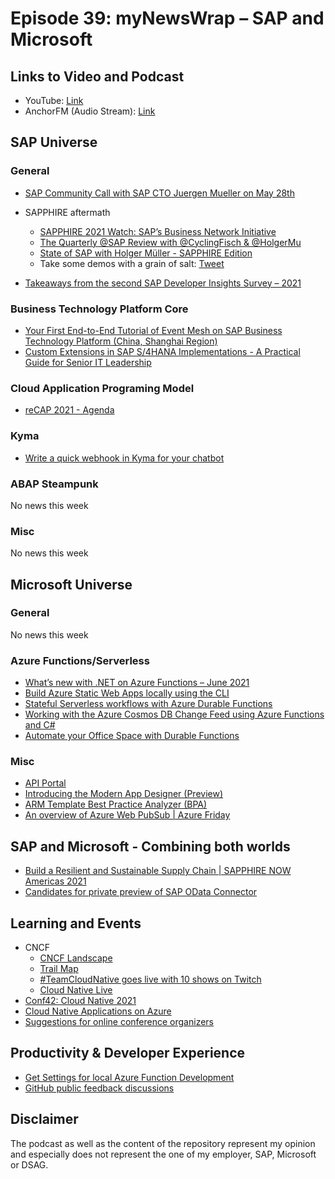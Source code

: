 # Episode 39: myNewsWrap – SAP and Microsoft

## Links to Video and Podcast

* YouTube: [Link](https://youtu.be/AlKK6A4TfE4)
* AnchorFM (Audio Stream): [Link](https://anchor.fm/christian-lechner/episodes/myNewsWrap--SAP-and-Microsoft-Episode-39-e12irvt)

## SAP Universe

### General

* [SAP Community Call with SAP CTO Juergen Mueller on May 28th](https://www.youtube.com/watch?v=pL4OvofdyjQ)
* SAPPHIRE aftermath
  * [SAPPHIRE 2021 Watch: SAP’s Business Network Initiative](https://www.eaconsult.com/2021/06/04/sapphire-2021-watch-saps-business-network-initiative/)
  * [The Quarterly @SAP Review with @CyclingFisch & @HolgerMu](https://www.pscp.tv/w/1mnGeaQdmeqGX)
  * [State of SAP with Holger Müller - SAPPHIRE Edition](https://anchor.fm/sap-community-podcast/episodes/Episode-52---State-of-SAP-with-Holger-Mller---SAPPHIRE-Edition-e12gsvr)
  * Take some demos with a grain of salt: [Tweet](https://twitter.com/applebyj/status/1400105693772926989?s=20)

* [Takeaways from the second SAP Developer Insights Survey – 2021](https://blogs.sap.com/2021/06/08/takeaways-from-the-second-sap-developer-insights-survey-2021/)

### Business Technology Platform Core

* [Your First End-to-End Tutorial of Event Mesh on SAP Business Technology Platform (China, Shanghai Region)](https://blogs.sap.com/2021/06/07/your-first-end-to-end-tutorial-of-event-mesh-on-sap-business-technology-platform-china-shanghai-region/)
* [Custom Extensions in SAP S/4HANA Implementations - A Practical Guide for Senior IT Leadership](https://www.sap.com/documents/2020/03/ceeea71f-8a7d-0010-87a3-c30de2ffd8ff.html)

### Cloud Application Programing Model

* [reCAP 2021 - Agenda](https://sapmentors.github.io/reCAP/)

### Kyma

* [Write a quick webhook in Kyma for your chatbot](https://blogs.sap.com/2021/06/06/write-a-quick-webhook-in-kyma-for-your-chatbot/)

### ABAP Steampunk

No news this week

### Misc

No news this week

## Microsoft Universe

### General

No news this week

### Azure Functions/Serverless

* [What’s new with .NET on Azure Functions – June 2021](https://techcommunity.microsoft.com/t5/apps-on-azure/what-s-new-with-net-on-azure-functions-june-2021/ba-p/2428669?WT.mc_id=AZ-MVP-5004195)
* [Build Azure Static Web Apps locally using the CLI](https://techcommunity.microsoft.com/t5/apps-on-azure/build-azure-static-web-apps-locally-using-the-cli/ba-p/2432645?WT.mc_id=AZ-MVP-5004195)
* [Stateful Serverless workflows with Azure Durable Functions](https://medium.com/asos-techblog/stateful-serverless-workflows-with-azure-durable-functions-44986abc121b)
* [Working with the Azure Cosmos DB Change Feed using Azure Functions and C#](https://youtu.be/9DtLz1fcsBM)
* [Automate your Office Space with Durable Functions](https://www.twitch.tv/videos/1050181201)

### Misc

* [API Portal](https://github.com/Azure/API-Portal)
* [Introducing the Modern App Designer (Preview)](https://powerapps.microsoft.com/blog/introducing-the-modern-app-designer-preview/?WT.mc_id=AZ-MVP-5004195)
* [ARM Template Best Practice Analyzer (BPA)](https://github.com/Azure/template-analyzer)
* [An overview of Azure Web PubSub | Azure Friday](https://youtu.be/OX4tNrjRr4w)

## SAP and Microsoft - Combining both worlds

* [Build a Resilient and Sustainable Supply Chain | SAPPHIRE NOW Americas 2021](https://youtu.be/yy5nKVgdjyI)
* [Candidates for private preview of SAP OData Connector](https://twitter.com/david_burg/status/1400606367849717760)

## Learning and Events

* CNCF
  * [CNCF Landscape](https://landscape.cncf.io/)
  * [Trail Map](https://github.com/cncf/trailmap)
  * [#TeamCloudNative goes live with 10 shows on Twitch](https://www.cncf.io/blog/2021/06/03/cloud-native-community-goes-live-with-10-shows-on-twitch/)
  * [Cloud Native Live](https://www.youtube.com/channel/UCvqbFHwN-nwalWPjPUKpvTA)
* [Conf42: Cloud Native 2021](https://www.youtube.com/playlist?list=PLIuxSyKxlQrDISBJgFU1hAD4f5ivuVgIq)
* [Cloud Native Applications on Azure](https://www.youtube.com/playlist?list=PLLasX02E8BPBB0WnvX5UWz-7y4udUNgdF)  
* [Suggestions for online conference organizers](https://www.itsfullofstars.de/2021/06/suggestions-for-online-conference-organizators/)

## Productivity & Developer Experience

* [Get Settings for local Azure Function Development](https://twitter.com/willvelida/status/1402487552431386627)
* [GitHub public feedback discussions](https://github.com/github/feedback)

## Disclaimer

The podcast as well as the content of the repository represent my opinion and especially does not represent the one of my employer, SAP, Microsoft or DSAG.